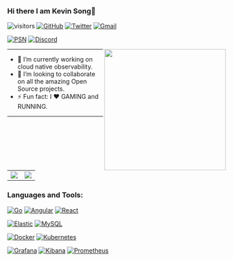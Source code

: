 ### Hi there I am Kevin Song👋

![visitors](https://visitor-badge.laobi.icu/badge?page_id=KEVISONG)
[![GitHub](https://img.shields.io/badge/GitHub-%23121011.svg?logo=github&logoColor=white)](https://github.com/KEVISONG)
[![Twitter](https://img.shields.io/badge/Twitter-%231DA1F2.svg?logo=Twitter&logoColor=white)](https://twitter.com/KKEVISONG)
[![Gmail](https://img.shields.io/badge/Gmail-D14836?logo=gmail&logoColor=white)](mailto:kkevisong@gmail.com)

[![PSN](https://img.shields.io/badge/PSN:KKEVISONG-0070d1?logo=playstation&logoColor=white)](https://www.playstation.com/)
[![Discord](https://img.shields.io/badge/Discord:KEVISONG%232372-5865f2?logo=discord&logoColor=white)](https://discord.com/)

<img align="right" src="https://media.giphy.com/media/A7eRyKtVD3HEI/giphy.gif" width="280"/>

---

- 🔭 I’m currently working on cloud native observability.
- 👯 I’m looking to collaborate on all the amazing Open Source projects.
- ⚡ Fun fact: I ❤️ GAMING and RUNNING.

---

<!--
**KEVISONG/KEVISONG** is a ✨ _special_ ✨ repository because its `README.md` (this file) appears on your GitHub profile.

Here are some ideas to get you started:

- 🔭 I’m currently working on ...
- 🌱 I’m currently learning ...
- 👯 I’m looking to collaborate on ...
- 🤔 I’m looking for help with ...
- 💬 Ask me about ...
- 📫 How to reach me: ...
- 😄 Pronouns: ...
- ⚡ Fun fact: ...
-->

<table border="0">
    <tr>
        <td><center><img align="center" src="https://github-readme-stats.vercel.app/api?username=KEVISONG&show_icons=true&count_private=true&hide_title=true&theme=chartreuse-dark"></center></td>
        <td><center><img align="center" src="https://github-readme-stats.anuraghazra1.vercel.app/api/top-langs/?username=KEVISONG&count_private=true&layout=compact&theme=chartreuse-dark" /></center></td>
    </tr>
</table>

### Languages and Tools:

[![Go](https://img.shields.io/badge/Go-00ADD8?logo=go&logoColor=white)](https://github.com/golang/go)
[![Angular](https://img.shields.io/badge/Angular-DD0031?logo=angular&logoColor=white)](https://github.com/angular/angular)
[![React](https://img.shields.io/badge/React-20232A?logo=react&logoColor=61DAFB)](https://github.com/facebook/react)

[![Elastic](https://img.shields.io/badge/Elastic-24bbb1?logo=elasticsearch)](https://github.com/elastic/elasticsearch)
[![MySQL](https://img.shields.io/badge/MySQL-000000?&logo=mysql&logoColor=white)](https://www.mysql.com/)

[![Docker](https://img.shields.io/badge/Docker-%230db7ed.svg?logo=docker&logoColor=white)](https://www.docker.com/)
[![Kubernetes](https://img.shields.io/badge/kubernetes-%23326ce5.svg?logo=kubernetes&logoColor=white)](https://github.com/kubernetes/kubernetes)

[![Grafana](https://img.shields.io/badge/Grafana-%23fb9d5a.svg?logo=grafana&logoColor=white)](https://github.com/grafana/grafana)
[![Kibana](https://img.shields.io/badge/Kibana-%23ef5098.svg?logo=kibana&logoColor=white)](https://github.com/elastic/kibana)
[![Prometheus](https://img.shields.io/badge/Prometheus-%23e6512c.svg?logo=prometheus&logoColor=white)](https://github.com/prometheus/prometheus)
